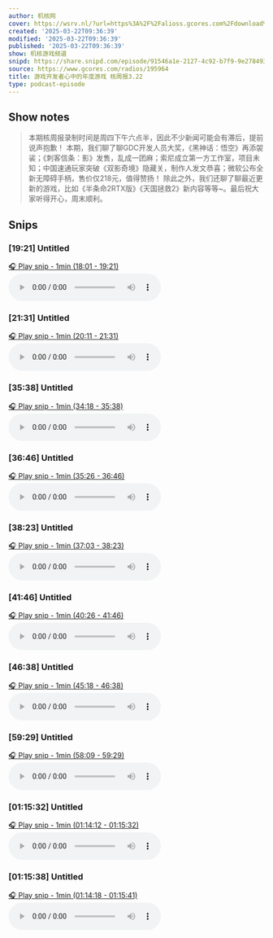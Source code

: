 ```yaml
---
author: 机核网
cover: https://wsrv.nl/?url=https%3A%2F%2Falioss.gcores.com%2Fdownload%2Fpodcast%2Fgadio.png%3Fv%3D1&w=200&h=200
created: '2025-03-22T09:36:39'
modified: '2025-03-22T09:36:39'
published: '2025-03-22T09:36:39'
show: 机核游戏频道
snipd: https://share.snipd.com/episode/91546a1e-2127-4c92-b7f9-9e278493005e
source: https://www.gcores.com/radios/195964
title: 游戏开发者心中的年度游戏 核周报3.22
type: podcast-episode
---
```



## Show notes
> 本期核周报录制时间是周四下午六点半，因此不少新闻可能会有滞后，提前说声抱歉！
> 本期，我们聊了聊GDC开发人员大奖，《黑神话：悟空》再添袈裟；《刺客信条：影》发售，乱成一团麻；索尼成立第一方工作室，项目未知；中国速通玩家突破《双影奇境》隐藏关，制作人发文恭喜；微软公布全新无障碍手柄，售价仅218元，值得赞扬！
> 除此之外，我们还聊了聊最近更新的游戏，比如《半条命2RTX版》《天国拯救2》新内容等等~。最后祝大家听得开心，周末顺利。

## Snips
### [19:21] Untitled
[🎧 Play snip - 1min️ (18:01 - 19:21)](https://share.snipd.com/snip/f48da6c8-1940-448e-a2bd-7b916c614585)
<audio controls> <source src="http://alioss.gcores.com/uploads/audio/122da4dc-ec5e-4af6-8ab2-419921341853.mp3#t=18:01,19:21"> </audio>
### [21:31] Untitled
[🎧 Play snip - 1min️ (20:11 - 21:31)](https://share.snipd.com/snip/a1df573c-dfc0-4fca-bc22-ed49cabf45a3)
<audio controls> <source src="http://alioss.gcores.com/uploads/audio/122da4dc-ec5e-4af6-8ab2-419921341853.mp3#t=20:11,21:31"> </audio>
### [35:38] Untitled
[🎧 Play snip - 1min️ (34:18 - 35:38)](https://share.snipd.com/snip/397768db-35be-4808-9b33-c9fda420fedf)
<audio controls> <source src="http://alioss.gcores.com/uploads/audio/122da4dc-ec5e-4af6-8ab2-419921341853.mp3#t=34:18,35:38"> </audio>
### [36:46] Untitled
[🎧 Play snip - 1min️ (35:26 - 36:46)](https://share.snipd.com/snip/ff437479-dec3-404b-9c5d-dc482feabd36)
<audio controls> <source src="http://alioss.gcores.com/uploads/audio/122da4dc-ec5e-4af6-8ab2-419921341853.mp3#t=35:26,36:46"> </audio>
### [38:23] Untitled
[🎧 Play snip - 1min️ (37:03 - 38:23)](https://share.snipd.com/snip/b791700c-35ff-466a-9d54-6e54bc8dc1f4)
<audio controls> <source src="http://alioss.gcores.com/uploads/audio/122da4dc-ec5e-4af6-8ab2-419921341853.mp3#t=37:03,38:23"> </audio>
### [41:46] Untitled
[🎧 Play snip - 1min️ (40:26 - 41:46)](https://share.snipd.com/snip/c0c162b9-904b-4ac9-a9d3-9d96ae44c375)
<audio controls> <source src="http://alioss.gcores.com/uploads/audio/122da4dc-ec5e-4af6-8ab2-419921341853.mp3#t=40:26,41:46"> </audio>
### [46:38] Untitled
[🎧 Play snip - 1min️ (45:18 - 46:38)](https://share.snipd.com/snip/cf048e43-762d-4530-87c2-bdb16f0b7e7e)
<audio controls> <source src="http://alioss.gcores.com/uploads/audio/122da4dc-ec5e-4af6-8ab2-419921341853.mp3#t=45:18,46:38"> </audio>
### [59:29] Untitled
[🎧 Play snip - 1min️ (58:09 - 59:29)](https://share.snipd.com/snip/5d107435-3c67-4a37-90f7-37c7d01a6e2d)
<audio controls> <source src="http://alioss.gcores.com/uploads/audio/122da4dc-ec5e-4af6-8ab2-419921341853.mp3#t=58:09,59:29"> </audio>
### [01:15:32] Untitled
[🎧 Play snip - 1min️ (01:14:12 - 01:15:32)](https://share.snipd.com/snip/8d70b0a4-527f-4dd3-879c-8f36922e024b)
<audio controls> <source src="http://alioss.gcores.com/uploads/audio/122da4dc-ec5e-4af6-8ab2-419921341853.mp3#t=01:14:12,01:15:32"> </audio>
### [01:15:38] Untitled
[🎧 Play snip - 1min️ (01:14:18 - 01:15:41)](https://share.snipd.com/snip/6909aacd-1891-4df3-8761-496420305c99)
<audio controls> <source src="http://alioss.gcores.com/uploads/audio/122da4dc-ec5e-4af6-8ab2-419921341853.mp3#t=01:14:18,01:15:41"> </audio>
